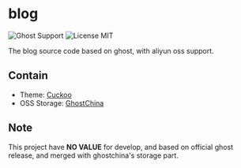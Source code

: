 # blog
![Ghost Support](https://img.shields.io/badge/ghost-powered-brightgreen.svg)
![License MIT](https://img.shields.io/github/license/mashape/apistatus.svg)

The blog source code based on ghost, with aliyun oss support.

## Contain
- Theme: [Cuckoo](https://github.com/SwiftHow/cuckoo)
- OSS Storage: [GhostChina](https://github.com/ghostchina/Ghost-zh)

## Note
This project have **NO VALUE** for develop, and based on official ghost release, and merged with ghostchina's storage part.
